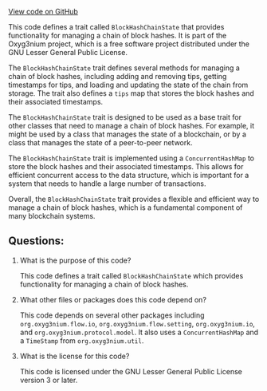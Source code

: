 [View code on GitHub](https://github.com/oxyg3nium/oxyg3nium/flow/src/main/scala/org/oxyg3nium/flow/core/BlockHashChainState.scala)

This code defines a trait called `BlockHashChainState` that provides functionality for managing a chain of block hashes. It is part of the Oxyg3nium project, which is a free software project distributed under the GNU Lesser General Public License.

The `BlockHashChainState` trait defines several methods for managing a chain of block hashes, including adding and removing tips, getting timestamps for tips, and loading and updating the state of the chain from storage. The trait also defines a `tips` map that stores the block hashes and their associated timestamps.

The `BlockHashChainState` trait is designed to be used as a base trait for other classes that need to manage a chain of block hashes. For example, it might be used by a class that manages the state of a blockchain, or by a class that manages the state of a peer-to-peer network.

The `BlockHashChainState` trait is implemented using a `ConcurrentHashMap` to store the block hashes and their associated timestamps. This allows for efficient concurrent access to the data structure, which is important for a system that needs to handle a large number of transactions.

Overall, the `BlockHashChainState` trait provides a flexible and efficient way to manage a chain of block hashes, which is a fundamental component of many blockchain systems.
## Questions: 
 1. What is the purpose of this code?
    
    This code defines a trait called `BlockHashChainState` which provides functionality for managing a chain of block hashes.

2. What other files or packages does this code depend on?
    
    This code depends on several other packages including `org.oxyg3nium.flow.io`, `org.oxyg3nium.flow.setting`, `org.oxyg3nium.io`, and `org.oxyg3nium.protocol.model`. It also uses a `ConcurrentHashMap` and a `TimeStamp` from `org.oxyg3nium.util`.

3. What is the license for this code?
    
    This code is licensed under the GNU Lesser General Public License version 3 or later.